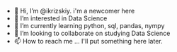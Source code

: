 - 👋 Hi, I’m @ikrizskiy. i'm a newcomer here
- 👀 I’m interested in Data Science
- 🌱 I’m currently learning python, sql, pandas, nympy
- 💞️ I’m looking to collaborate on studying Data Science
- 📫 How to reach me ... I'll put something here later.

<!---
ikrizskiy/ikrizskiy is a ✨ special ✨ repository because its `README.md` (this file) appears on your GitHub profile.
You can click the Preview link to take a look at your changes.
--->
